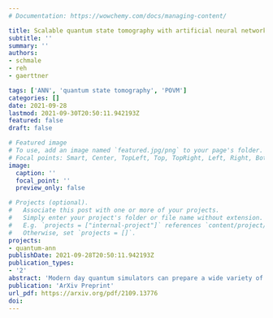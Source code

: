 ```yaml
---
# Documentation: https://wowchemy.com/docs/managing-content/

title: Scalable quantum state tomography with artificial neural networks
subtitle: ''
summary: ''
authors:
- schmale
- reh
- gaerttner

tags: ['ANN', 'quantum state tomography', 'POVM']
categories: []
date: 2021-09-28
lastmod: 2021-09-30T20:50:11.942193Z
featured: false
draft: false

# Featured image
# To use, add an image named `featured.jpg/png` to your page's folder.
# Focal points: Smart, Center, TopLeft, Top, TopRight, Left, Right, BottomLeft, Bottom, BottomRight.
image:
  caption: ''
  focal_point: ''
  preview_only: false

# Projects (optional).
#   Associate this post with one or more of your projects.
#   Simply enter your project's folder or file name without extension.
#   E.g. `projects = ["internal-project"]` references `content/project/deep-learning/index.md`.
#   Otherwise, set `projects = []`.
projects:
- quantum-ann
publishDate: 2021-09-28T20:50:11.942193Z
publication_types:
- '2'
abstract: 'Modern day quantum simulators can prepare a wide variety of quantum states but extracting observables from the resulting "quantum data" often poses a challenge. We tackle this problem by developing a quantum state tomography scheme which relies on approximating the probability distribution over the outcomes of an informationally complete measurement in a variational manifold represented by a convolutional neural network. We show an excellent representability of prototypical ground- and steady states with this ansatz using a number of variational parameters that scales polynomially in system size. This compressed representation allows us to reconstruct states with high classical fidelities outperforming standard methods such as maximum likelihood estimation. Furthermore, it achieves a reduction of the root mean square errors of observables by up to an order of magnitude compared to their direct estimation from experimental data. '
publication: 'ArXiv Preprint'
url_pdf: https://arxiv.org/pdf/2109.13776
doi: 
---
```

